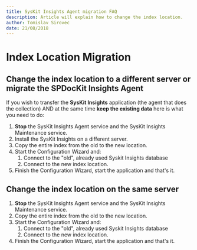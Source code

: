 ```yaml
---
title: SysKit Insights Agent migration FAQ
description: Article will explain how to change the index location.
author: Tomislav Sirovec
date: 21/08/2018
---
```


# Index Location Migration

## Change the index location to a different server or **migrate the SPDocKit Insights Agent**

If you wish to transfer the **SysKit Insights** application \(the agent that does the collection\) AND at the same time **keep the existing data** here is what you need to do:

1. **Stop** the SysKit Insights Agent service and the SysKit Insights Maintenance service.
2. Install the SysKit Insights on a different server.
3. Copy the entire index from the old to the new location.
4. Start the Configuration Wizard and: 
   1. Connect to the "old", already used Syskit Insights database 
   2. Connect to the new index location.
5. Finish the Configuration Wizard, start the application and that's it.

## Change the index location on the same server

1. **Stop** the SysKit Insights Agent service and the SysKit Insights Maintenance service.
2. Copy the entire index from the old to the new location.
3. Start the Configuration Wizard and:
   1. Connect to the "old", already used Syskit Insights database
   2. Connect to the new index location.
4. Finish the Configuration Wizard, start the application and that's it.

